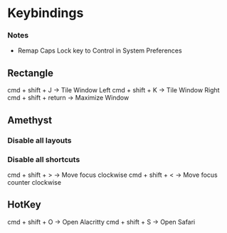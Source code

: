 # Keybindings
### Notes
- Remap Caps Lock key to Control in System Preferences

## Rectangle
cmd + shift + J -> Tile Window Left
cmd + shift + K -> Tile Window Right
cmd + shift + return -> Maximize Window

## Amethyst
### Disable all layouts
### Disable all shortcuts
cmd + shift + > -> Move focus clockwise
cmd + shift + < -> Move focus counter clockwise

## HotKey
cmd + shift + O -> Open Alacritty
cmd + shift + S -> Open Safari

